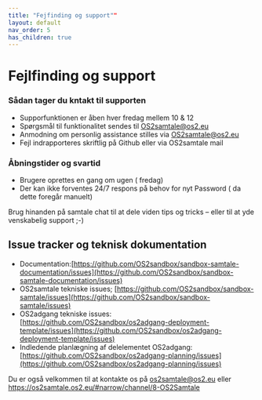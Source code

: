 ```yaml
---
title: "Fejfinding og support""
layout: default
nav_order: 5
has_children: true
---
```


# Fejlfinding og support
### Sådan tager du kntakt til supporten
- Supporfunktionen er åben hver fredag mellem 10 & 12
- Spørgsmål til funktionalitet sendes til OS2samtale@os2.eu
- Anmodning om personlig assistance stilles via OS2samtale@os2.eu
- Fejl indrapporteres skriftlig på Github eller via OS2samtale mail

### Åbningstider og svartid
- Brugere oprettes en gang om ugen ( fredag)
- Der kan ikke forventes 24/7 respons på behov for nyt Password ( da dette foregår manuelt)

Brug hinanden på samtale chat til at dele viden tips og tricks – eller til at yde venskabelig support ;-)

## Issue tracker og teknisk dokumentation
* Documentation:[https://github.com/OS2sandbox/sandbox-samtale-documentation/issues](https://github.com/OS2sandbox/sandbox-samtale-documentation/issues)
* OS2samtale tekniske issues; [https://github.com/OS2sandbox/sandbox-samtale/issues](https://github.com/OS2sandbox/sandbox-samtale/issues)
* OS2adgang tekniske issues: [https://github.com/OS2sandbox/os2adgang-deployment-template/issues](https://github.com/OS2sandbox/os2adgang-deployment-template/issues)
* Indledende planlægning af delelementet OS2adgang: [https://github.com/OS2sandbox/os2adgang-planning/issues](https://github.com/OS2sandbox/os2adgang-planning/issues)

Du er også velkommen til at kontakte os på os2samtale@os2.eu eller https://os2samtale.os2.eu/#narrow/channel/8-OS2Samtale
